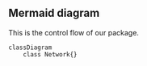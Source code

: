 ## Mermaid diagram

This is the control flow of our package.

```mermaid
classDiagram
    class Network{}
```
